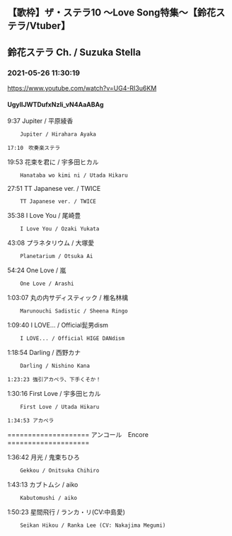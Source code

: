 ## 【歌枠】ザ・ステラ10 ～Love Song特集～【鈴花ステラ/Vtuber】
## 鈴花ステラ Ch. / Suzuka Stella
### 2021-05-26 11:30:19
https://www.youtube.com/watch?v=UG4-RI3u6KM
#### UgyllJWTDufxNzIi_vN4AaABAg
9:37	Jupiter / 平原綾香

		Jupiter / Hirahara Ayaka

	17:10　吹奏楽ステラ



19:53	花束を君に / 宇多田ヒカル

		Hanataba wo kimi ni / Utada Hikaru



27:51	TT Japanese ver. / TWICE

		TT Japanese ver. / TWICE



35:38	I Love You / 尾崎豊

		I Love You / Ozaki Yukata



43:08	プラネタリウム / 大塚愛

		Planetarium / Otsuka Ai



54:24	One Love / 嵐

		One Love / Arashi



1:03:07	丸の内サディスティック / 椎名林檎

		Marunouchi Sadistic / Sheena Ringo



1:09:40	I LOVE... / Official髭男dism

		I LOVE... / Official HIGE DANdism



1:18:54	Darling / 西野カナ

		Darling / Nishino Kana

	1:23:23	強引アカペラ、下手くそか！



1:30:16	First Love / 宇多田ヒカル

		First Love / Utada Hikaru

	1:34:53	アカペラ



==================== アンコール　Encore ====================



1:36:42	月光 / 鬼束ちひろ

		Gekkou / Onitsuka Chihiro



1:43:13	カブトムシ / aiko

		Kabutomushi / aiko



1:50:23	星間飛行 / ランカ・リ(CV:中島愛)

		Seikan Hikou / Ranka Lee (CV: Nakajima Megumi)

